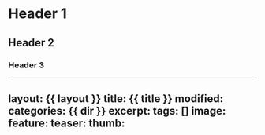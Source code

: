 # Header 1
## Header 2
### Header 3

---
layout: {{ layout }}
title: {{ title }}
modified:
categories: {{ dir }}
excerpt:
tags: []
image:
  feature:
  teaser:
  thumb:
---

